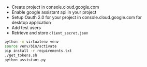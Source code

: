 * Create project in console.cloud.google.com
* Enable google assistant api in your project
* Setup Oauth 2.0 for your project in console.cloud.google.com for desktop application
* Add test users
* Retrieve and store `client_secret.json`

```bash
python -m virtualenv venv
source venv/bin/activate
pip install -r requirements.txt
./get_tokens.sh
python assistant.py
```